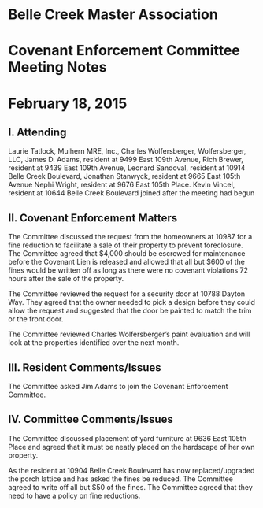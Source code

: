 # Belle Creek Master Association
# Covenant Enforcement Committee Meeting Notes
# February 18, 2015

## I. Attending
Laurie Tatlock, Mulhern MRE, Inc., Charles Wolfersberger, Wolfersberger, LLC, James D. Adams, resident at 9499 East 109th Avenue, Rich Brewer, resident at 9439 East 109th Avenue, Leonard Sandoval, resident at 10914 Belle Creek Boulevard, Jonathan Stanwyck, resident at 9665 East 105th Avenue Nephi Wright, resident at 9676 East 105th  Place.  Kevin Vincel, resident at 10644 Belle Creek Boulevard joined after the meeting had begun

## II. Covenant Enforcement Matters
The Committee discussed the request from the homeowners at 10987 for a fine reduction to facilitate a sale of their property to prevent foreclosure.  The Committee agreed that $4,000 should be escrowed for maintenance before the Covenant Lien is released and allowed that all but $600 of the fines would be written off as long as there were no covenant violations 72 hours after the sale of the property.  

The Committee reviewed the request for a security door at 10788 Dayton Way.  They agreed that the owner needed to pick a design before they could allow the request and suggested that the door be painted to match the trim or the front door.

The Committee reviewed Charles Wolfersberger’s paint evaluation and will look at the properties identified over the next month.

## III. Resident Comments/Issues
The Committee asked Jim Adams to join the Covenant Enforcement Committee.  

## IV. Committee Comments/Issues
The Committee discussed placement of yard furniture at 9636 East 105th Place and agreed that it must be neatly placed on the hardscape of her own property.

As the resident at 10904 Belle Creek Boulevard has now replaced/upgraded the porch lattice and has asked the fines be reduced.  The Committee agreed to write off all but $50 of the fines.  The Committee agreed that they need to have a policy on fine reductions.  

